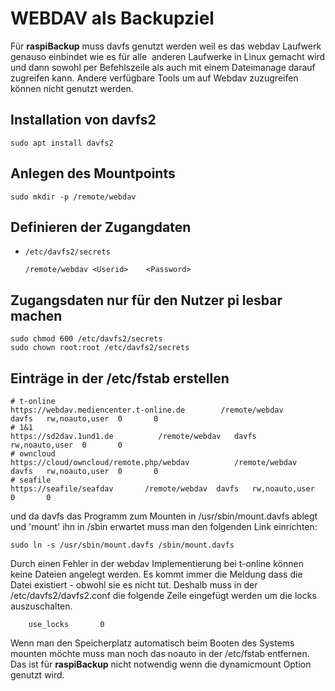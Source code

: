 # WEBDAV als Backupziel


Für **raspiBackup** muss davfs genutzt werden weil es das webdav Laufwerk genauso
einbindet wie es für alle  anderen Laufwerke in Linux gemacht wird und
dann sowohl per Befehlszeile als auch mit einem Dateimanage
darauf zugreifen kann. Andere verfügbare Tools um auf Webdav zuzugreifen
können nicht genutzt werden.

## Installation von davfs2

```
sudo apt install davfs2
```

## Anlegen des Mountpoints

```
sudo mkdir -p /remote/webdav
```

## Definieren der Zugangdaten

   - `/etc/davfs2/secrets`

     ```
     /remote/webdav	<Userid> 	<Password>
     ```

## Zugangsdaten nur für den Nutzer pi lesbar machen

```
sudo chmod 600 /etc/davfs2/secrets
sudo chown root:root /etc/davfs2/secrets
```


## Einträge in der /etc/fstab erstellen

```
# t-online
https://webdav.mediencenter.t-online.de        /remote/webdav   davfs   rw,noauto,user  0       0 
# 1&1
https://sd2dav.1und1.de          /remote/webdav   davfs   rw,noauto,user  0       0
# owncloud
https://cloud/owncloud/remote.php/webdav          /remote/webdav   davfs   rw,noauto,user  0       0
# seafile
https://seafile/seafdav       /remote/webdav  davfs   rw,noauto,user  0       0
```


und da davfs das Programm zum Mounten in
/usr/sbin/mount.davfs ablegt und 'mount' ihn in /sbin erwartet muss man
den folgenden Link einrichten:


```
sudo ln -s /usr/sbin/mount.davfs /sbin/mount.davfs
```

Durch einen Fehler in der webdav Implementierung bei t-online können
keine Dateien angelegt werden. Es kommt immer die Meldung dass die Datei
existiert - obwohl sie es nicht tut. Deshalb muss in der
/etc/davfs2/davfs2.conf die folgende Zeile eingefügt werden um die locks
auszuschalten.

```
    use_locks       0
```


Wenn man den Speicherplatz automatisch beim Booten des Systems mounten
möchte muss man noch das noauto in der /etc/fstab entfernen. Das ist für
**raspiBackup** nicht notwendig wenn die dynamicmount Option genutzt wird.

[.status]: rft
[.source]: https://www.linux-tips-and-tricks.de/de/12-networking/190-wie-kann-man-medienspeicher-oder-smartdrive-unter-linux-einbinden>
[.source]: https://www.linux-tips-and-tricks.de/de/raspibackupcategoried/644-nutzung-von-webdav-als-backupziel-fuer-raspibackup>
